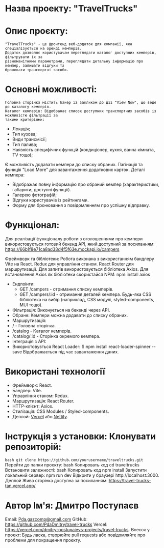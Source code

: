 # Назва проекту: "TravelTrucks"

# Опис проєкту:

    "TravelTrucks" - це фронтенд веб-додаток для компанії, яка спеціалізується на оренді кемперів.
    Додаток дозволяє користувачам переглядати каталог доступних кемперів, фільтрувати їх за
    різноманітними параметрами, переглядати детальну інформацію про кемпер, залишати відгуки та
    бронювати транспортні засоби.

# Основні можливості:

    Головна сторінка містить банер із закликом до дії "View Now", що веде до каталогу кемперів.
    Каталог кемперів: Відображає список доступних транспортних засобів із можливістю фільтрації за
    такими критеріями:

- Локація;
- Тип кузова;
- Види трансмісії;
- Тип палива;
- Наявність специфічних функцій (кондиціонер, кухня, ванна кімната, TV тощо);

Є можливість додавати кемпери до списку обраних. Пагінація та функція "Load More" для завантаження
додаткових карток. Деталі кемпера:

- Відображає повну інформацію про обраний кемпер (характеристики, габарити, доступні функції).
- Галерею фотографій;
- Відгуки користувачів із рейтингами.
- Форму для бронювання з повідомленням про успішну відправку.

# Функціонал:

Для реалізації функціоналу роботи з оголошеннями про кемпери використовується готовий бекенд API,
який доступний за посиланням: https://66b1f8e71ca8ad33d4f5f63e.mockapi.io/campers

Фреймворк та бібліотеки: Робота виконана з використанням бандлеру Vite на React. Redux для
управління станом. React Router для маршрутизації. Для запитів використовується бібліотека Axios.
Для встановлення Axios як бібліотеки скористайся NPM: npm install axios

- Ендпоінти:
  - GET /campers - отримання списку кемперів.
  - GET /campers/:id - отримання деталей кемпера. Будь-яка CSS бібліотека на вибір (наприклад, CSS
    модулі, styled-components, MUI тощо).
- Фільтрація: Виконується на бекенді через API.
- Обране: Кемпери можна додавати до списку обраних.
- Маршрутизація:
- / - Головна сторінка.
- /catalog - Каталог кемперів.
- /catalog/:id - Сторінка окремого кемпера.
- Інтеграція з API:
- Використовується React Loader: $ npm install react-loader-spinner --save Відображається під час
  завантаження даних.

# Використані технології

- Фреймворк: React.
- Бандлер: Vite.
- Управління станом: Redux.
- Маршрутизація: React Router.
- HTTP-клієнт: Axios.
- Стилізація: CSS Modules / Styled-components.
- Деплой: [Vercel](https://vercel.com) або [Netlify](https://netlify.com).

# Інструкція з установки: Клонувати репозиторій:

`bash git clone https://github.com/yourusername/traveltrucks.git` Перейти до папки проєкту: bash
Копировать код cd traveltrucks Встановити залежності: bash Копировать код npm install Запустити
локальний сервер: npm run dev Відкрити у браузері http://localhost:3000. Деплой Жива сторінка
доступна за посиланням: https://travel-trucks-tan.vercel.app/

# Автор Ім'я: Дмитро Поступаєв

Email: Pda.gazcomp@gmail.com GitHub: https://github.com/PdaDmitry/travel-trucks Vercel:
https://vercel.com/dmitry-postupaievs-projects/travel-trucks. Внесок у проєкт: Будь ласка, створюйте
pull requests або повідомляйте про проблеми для покращення проєкту.
